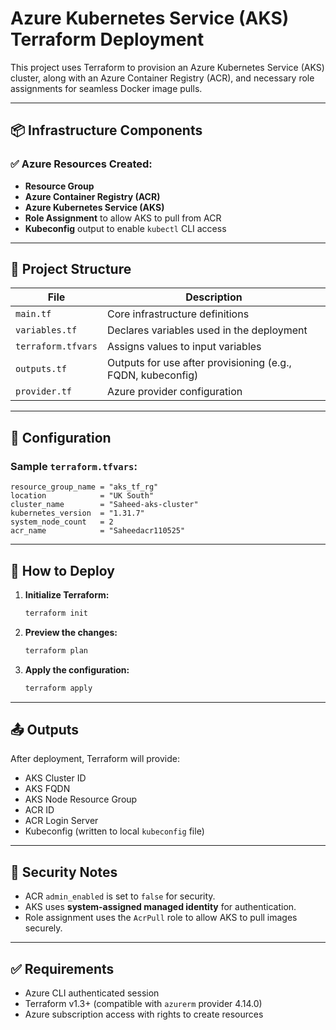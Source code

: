 # Azure Kubernetes Service (AKS) Terraform Deployment

This project uses Terraform to provision an Azure Kubernetes Service (AKS) cluster, along with an Azure Container Registry (ACR), and necessary role assignments for seamless Docker image pulls.

---

## 📦 Infrastructure Components

### ✅ Azure Resources Created:
- **Resource Group**
- **Azure Container Registry (ACR)**
- **Azure Kubernetes Service (AKS)**
- **Role Assignment** to allow AKS to pull from ACR
- **Kubeconfig** output to enable `kubectl` CLI access

---

## 📂 Project Structure

| File | Description |
|------|-------------|
| `main.tf` | Core infrastructure definitions |
| `variables.tf` | Declares variables used in the deployment |
| `terraform.tfvars` | Assigns values to input variables |
| `outputs.tf` | Outputs for use after provisioning (e.g., FQDN, kubeconfig) |
| `provider.tf` | Azure provider configuration |

---

## 🔧 Configuration

### Sample `terraform.tfvars`:

```hcl
resource_group_name = "aks_tf_rg"
location            = "UK South"
cluster_name        = "Saheed-aks-cluster"
kubernetes_version  = "1.31.7"
system_node_count   = 2
acr_name            = "Saheedacr110525"
```

---

## 🚀 How to Deploy

1. **Initialize Terraform:**
   ```bash
   terraform init
   ```

2. **Preview the changes:**
   ```bash
   terraform plan
   ```

3. **Apply the configuration:**
   ```bash
   terraform apply
   ```

---

## 📤 Outputs

After deployment, Terraform will provide:

- AKS Cluster ID
- AKS FQDN
- AKS Node Resource Group
- ACR ID
- ACR Login Server
- Kubeconfig (written to local `kubeconfig` file)

---

## 🔐 Security Notes

- ACR `admin_enabled` is set to `false` for security.
- AKS uses **system-assigned managed identity** for authentication.
- Role assignment uses the `AcrPull` role to allow AKS to pull images securely.

---

## ✅ Requirements

- Azure CLI authenticated session
- Terraform v1.3+ (compatible with `azurerm` provider 4.14.0)
- Azure subscription access with rights to create resources


